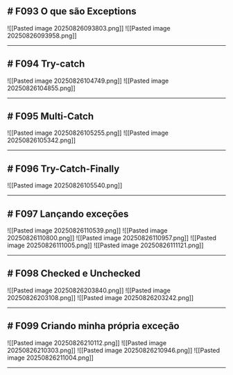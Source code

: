 ## # F093 O que são Exceptions

![[Pasted image 20250826093803.png]]
![[Pasted image 20250826093958.png]]

---

## # F094 Try-catch

![[Pasted image 20250826104749.png]]
![[Pasted image 20250826104855.png]]

---

## # F095 Multi-Catch

![[Pasted image 20250826105255.png]]
![[Pasted image 20250826105342.png]]

---

## # F096 Try-Catch-Finally

![[Pasted image 20250826105540.png]]

---

## # F097 Lançando exceções

![[Pasted image 20250826110539.png]]
![[Pasted image 20250826110800.png]]
![[Pasted image 20250826110957.png]]
![[Pasted image 20250826111005.png]]
![[Pasted image 20250826111121.png]]

---

## # F098 Checked e Unchecked

![[Pasted image 20250826203840.png]]
![[Pasted image 20250826203108.png]]
![[Pasted image 20250826203242.png]]

---

## # F099 Criando minha própria exceção 

![[Pasted image 20250826210112.png]]
![[Pasted image 20250826210303.png]]
![[Pasted image 20250826210946.png]]
![[Pasted image 20250826211004.png]]


---

